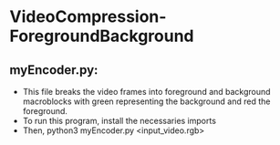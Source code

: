 # VideoCompression-ForegroundBackground
## myEncoder.py:
- This file breaks the video frames into foreground and background macroblocks with green representing the background and red the foreground. 
- To run this program, install the necessaries imports
- Then, python3 myEncoder.py <input_video.rgb> <n1> <n2>